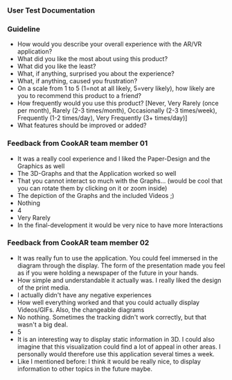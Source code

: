 
### User Test Documentation

### Guideline
- How would you describe your overall experience with the AR/VR application?
- What did you like the most about using this product?
- What did you like the least?
- What, if anything, surprised you about the experience?
- What, if anything, caused you frustration?
- On a scale from 1 to 5 (1=not at all likely, 5=very likely), how likely are you to recommend this product to a friend?
- How frequently would you use this product? [Never, Very Rarely (once per month), Rarely (2-3 times/month), Occasionally (2-3 times/week), Frequently (1-2 times/day), Very Frequently (3+ times/day)]
- What features should be improved or added?

### Feedback from CookAR team member 01
- It was a really cool experience and I liked the Paper-Design and the Graphics as well
- The 3D-Graphs and that the Application worked so well
- That you cannot interact so much with the Graphs... (would be cool that you can rotate them by clicking on it or zoom inside)
- The depiction of the Graphs and the included Videos ;)
- Nothing
- 4
- Very Rarely
- In the final-development it would be very nice to have more Interactions

### Feedback from CookAR team member 02
- It was really fun to use the application. You could feel immersed in the diagram through the display. The form of the presentation made you feel as if you were holding a newspaper of the future in your hands.
- How simple and understandable it actually was. I really liked the design of the print media. 
- I actually didn't have any negative experiences
- How well everything worked and that you could actually display Videos/GIFs. Also, the changeable diagrams
- No nothing. Sometimes the tracking didn't work correctly, but that wasn't a big deal.
- 5
- It is an interesting way to display static information in 3D. I could also imagine that this visualization could find a lot of appeal in other areas. I personally would therefore use this application several times a week.
- Like I mentioned before: I think it would be really nice, to display information to other topics in the future maybe.

